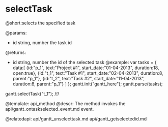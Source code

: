selectTask
=============
@short:selects the specified task
	

@params:
- id	string, number		the task id

@returns:
- id	string, number		the id of the selected task
@example:
var tasks = {
  data:[
     {id:"p_1", text:"Project #1", start_date:"01-04-2013", duration:18, 
     open:true},
     {id:"t_1", text:"Task #1", start_date:"02-04-2013", duration:8,
     parent:"p_1"},
     {id:"t_2", text:"Task #2", start_date:"11-04-2013", duration:8,
     parent:"p_1"}
   ]
};
gantt.init("gantt_here");
gantt.parse(tasks);

gantt.selectTask("t_1"); /*!*/

@template:	api_method
@descr:
The method invokes the api/gantt_ontaskselected_event.md event.

@relatedapi:
	 api/gantt_unselecttask.md
      api/gantt_getselectedid.md
